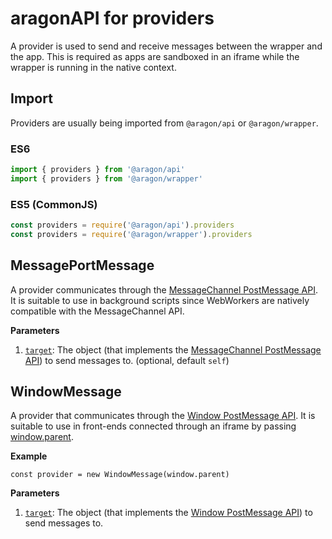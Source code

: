 # aragonAPI for providers

A provider is used to send and receive messages between the wrapper and the app.
This is required as apps are sandboxed in an iframe while the wrapper is running in the native context.

## Import

Providers are usually being imported from `@aragon/api` or `@aragon/wrapper`.

### ES6

```js
import { providers } from '@aragon/api'
import { providers } from '@aragon/wrapper'
```

### ES5 (CommonJS)

```js
const providers = require('@aragon/api').providers
const providers = require('@aragon/wrapper').providers
```

## MessagePortMessage

A provider communicates through the [MessageChannel PostMessage API](https://developer.mozilla.org/en-US/docs/Web/API/MessagePort/postMessage). It is suitable to use in background scripts since WebWorkers are natively compatible with the MessageChannel API.

**Parameters**

1. [`target`](`Object`): The object (that implements the [MessageChannel PostMessage API](https://developer.mozilla.org/en-US/docs/Web/API/MessagePort/postMessage)) to send messages to. (optional, default `self`)

## WindowMessage

A provider that communicates through the [Window PostMessage API](https://developer.mozilla.org/en-US/docs/Web/API/Window/postMessage). It is suitable to use in front-ends connected through an iframe by passing [window.parent](https://developer.mozilla.org/en-US/docs/Web/API/Window/parent).

**Example**

```
const provider = new WindowMessage(window.parent)
```

**Parameters**

1. [`target`](`Object`): The object (that implements the [Window PostMessage API](https://developer.mozilla.org/en-US/docs/Web/API/Window/postMessage)) to send messages to.
